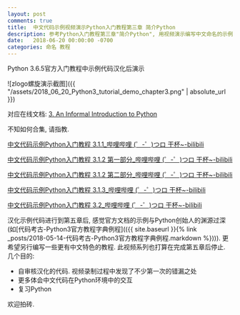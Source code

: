 ```yaml
---
layout: post
comments: true
title:  中文代码示例视频演示Python入门教程第三章 简介Python
description: 参考Python入门教程第三章"简介Python", 用视频演示编写中文命名的示例代码 Demonstrating writing sample codes using Chinese naming based on chapter 3 of Python official tutorial by videos.
date:   2018-06-20 00:00:00 -0700
categories: 命名 教程
---
```


Python 3.6.5官方入门教程中示例代码汉化后演示

![zlogo螺旋演示截图]({{ "/assets/2018_06_20_Python3_tutorial_demo_chapter3.png" | absolute_url }})

对应在线文档: [3. An Informal Introduction to Python](https://nobodxbodon.github.io/py36zh/tutorial/introduction.html)

不知如何合集, 请指教.

[中文代码示例Python入门教程 3.1.1_哔哩哔哩 (゜-゜)つロ 干杯~-bilibili](https://www.bilibili.com/video/av24307174/)

[中文代码示例Python入门教程 3.1.2 第一部分_哔哩哔哩 (゜-゜)つロ 干杯~-bilibili](https://www.bilibili.com/video/av24330852/)

[中文代码示例Python入门教程 3.1.2 第二部分_哔哩哔哩 (゜-゜)つロ 干杯~-bilibili](https://www.bilibili.com/video/av24359841/)

[中文代码示例Python入门教程 3.1.3_哔哩哔哩 (゜-゜)つロ 干杯~-bilibili](https://www.bilibili.com/video/av24368493/)

[中文代码示例Python入门教程 3.2_哔哩哔哩 (゜-゜)つロ 干杯~-bilibili](https://www.bilibili.com/video/av24369366/)

汉化示例代码进行到第五章后, 感觉官方文档的示例与Python创始人的渊源过深(如[代码考古-Python3官方教程字典例程](({{ site.baseurl }}{% link _posts/2018-05-14-代码考古-Python3官方教程字典例程.markdown %}))). 更希望另行编写一些更有中文特色的教程. 此视频系列也打算在完成第五章后停止. 几个目的:

- 自审核汉化的代码. 视频录制过程中发现了不少第一次的错漏之处
- 更多体会中文代码在Python环境中的交互
- 复习Python

欢迎拍砖.